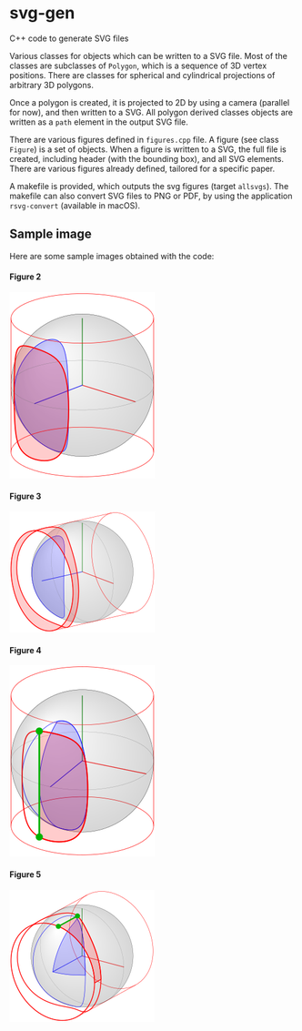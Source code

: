 # svg-gen
C++ code to generate SVG files

Various classes for objects which can be written to a SVG file. Most of the classes are subclasses of `Polygon`, which is a sequence of 3D vertex positions. There are classes for spherical and cylindrical projections of arbitrary 3D polygons.

Once a polygon is created, it is projected to 2D by using a camera (parallel for now), and then written to a SVG. All polygon derived classes objects are written as a `path` element in the output SVG file.

There are various figures defined in `figures.cpp` file. A figure (see class `Figure`) is a set of objects. When a figure is written to a SVG, the full file is created, including header (with the bounding box), and all SVG elements. There are various figures already defined, tailored for a specific paper.

A makefile is provided, which outputs the svg figures (target `allsvgs`). The makefile can also convert SVG files to PNG or PDF, by using the application `rsvg-convert` (available in macOS).


## Sample image

Here are some sample images obtained with the code:

#### Figure 2
![Figure 2](sample-images/fig2.png)

#### Figure 3
![Figure 3](sample-images/fig3.png)

#### Figure 4
![Figure 4](sample-images/fig4.png)

#### Figure 5
![Figure 3](sample-images/fig5.png)
